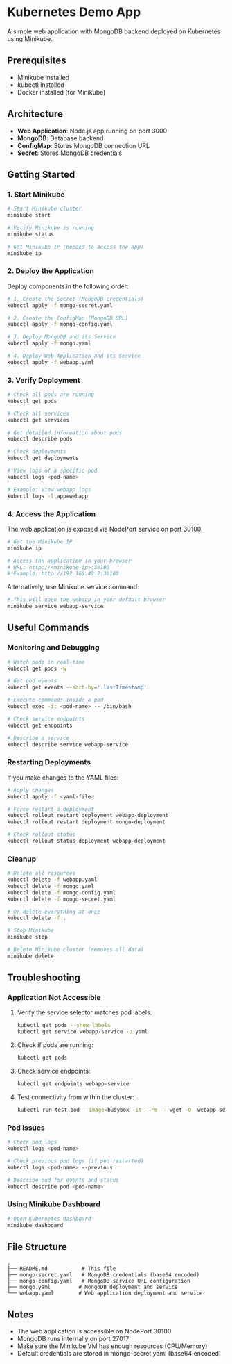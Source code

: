 # Kubernetes Demo App

A simple web application with MongoDB backend deployed on Kubernetes using Minikube.

## Prerequisites

- Minikube installed
- kubectl installed
- Docker installed (for Minikube)

## Architecture

- **Web Application**: Node.js app running on port 3000
- **MongoDB**: Database backend
- **ConfigMap**: Stores MongoDB connection URL
- **Secret**: Stores MongoDB credentials

## Getting Started

### 1. Start Minikube

```bash
# Start Minikube cluster
minikube start

# Verify Minikube is running
minikube status

# Get Minikube IP (needed to access the app)
minikube ip
```

### 2. Deploy the Application

Deploy components in the following order:

```bash
# 1. Create the Secret (MongoDB credentials)
kubectl apply -f mongo-secret.yaml

# 2. Create the ConfigMap (MongoDB URL)
kubectl apply -f mongo-config.yaml

# 3. Deploy MongoDB and its Service
kubectl apply -f mongo.yaml

# 4. Deploy Web Application and its Service
kubectl apply -f webapp.yaml
```

### 3. Verify Deployment

```bash
# Check all pods are running
kubectl get pods

# Check all services
kubectl get services

# Get detailed information about pods
kubectl describe pods

# Check deployments
kubectl get deployments

# View logs of a specific pod
kubectl logs <pod-name>

# Example: View webapp logs
kubectl logs -l app=webapp
```

### 4. Access the Application

The web application is exposed via NodePort service on port 30100.

```bash
# Get the Minikube IP
minikube ip

# Access the application in your browser
# URL: http://<minikube-ip>:30100
# Example: http://192.168.49.2:30100
```

Alternatively, use Minikube service command:

```bash
# This will open the webapp in your default browser
minikube service webapp-service
```

## Useful Commands

### Monitoring and Debugging

```bash
# Watch pods in real-time
kubectl get pods -w

# Get pod events
kubectl get events --sort-by='.lastTimestamp'

# Execute commands inside a pod
kubectl exec -it <pod-name> -- /bin/bash

# Check service endpoints
kubectl get endpoints

# Describe a service
kubectl describe service webapp-service
```

### Restarting Deployments

If you make changes to the YAML files:

```bash
# Apply changes
kubectl apply -f <yaml-file>

# Force restart a deployment
kubectl rollout restart deployment webapp-deployment
kubectl rollout restart deployment mongo-deployment

# Check rollout status
kubectl rollout status deployment webapp-deployment
```

### Cleanup

```bash
# Delete all resources
kubectl delete -f webapp.yaml
kubectl delete -f mongo.yaml
kubectl delete -f mongo-config.yaml
kubectl delete -f mongo-secret.yaml

# Or delete everything at once
kubectl delete -f .

# Stop Minikube
minikube stop

# Delete Minikube cluster (removes all data)
minikube delete
```

## Troubleshooting

### Application Not Accessible

1. Verify the service selector matches pod labels:
   ```bash
   kubectl get pods --show-labels
   kubectl get service webapp-service -o yaml
   ```

2. Check if pods are running:
   ```bash
   kubectl get pods
   ```

3. Check service endpoints:
   ```bash
   kubectl get endpoints webapp-service
   ```

4. Test connectivity from within the cluster:
   ```bash
   kubectl run test-pod --image=busybox -it --rm -- wget -O- webapp-service:3000
   ```

### Pod Issues

```bash
# Check pod logs
kubectl logs <pod-name>

# Check previous pod logs (if pod restarted)
kubectl logs <pod-name> --previous

# Describe pod for events and status
kubectl describe pod <pod-name>
```

### Using Minikube Dashboard

```bash
# Open Kubernetes dashboard
minikube dashboard
```

## File Structure

```
.
├── README.md           # This file
├── mongo-secret.yaml   # MongoDB credentials (base64 encoded)
├── mongo-config.yaml   # MongoDB service URL configuration
├── mongo.yaml         # MongoDB deployment and service
└── webapp.yaml        # Web application deployment and service
```

## Notes

- The web application is accessible on NodePort 30100
- MongoDB runs internally on port 27017
- Make sure the Minikube VM has enough resources (CPU/Memory)
- Default credentials are stored in mongo-secret.yaml (base64 encoded)
